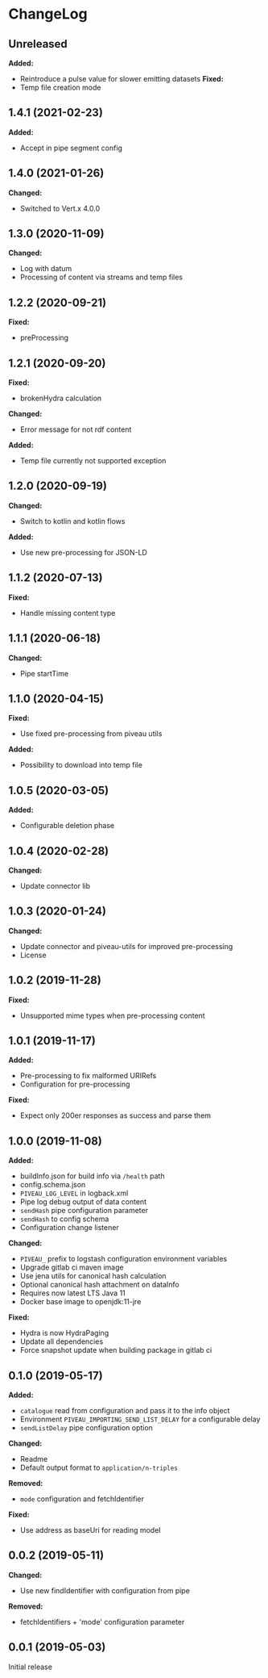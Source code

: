 # ChangeLog

## Unreleased

**Added:**
* Reintroduce a pulse value for slower emitting datasets
**Fixed:**
* Temp file creation mode

## 1.4.1 (2021-02-23)

**Added:**
* Accept in pipe segment config

## 1.4.0 (2021-01-26)

**Changed:**
* Switched to Vert.x 4.0.0

## 1.3.0 (2020-11-09)

**Changed:**
* Log with datum
* Processing of content via streams and temp files

## 1.2.2 (2020-09-21)

**Fixed:**
* preProcessing

## 1.2.1 (2020-09-20)

**Fixed:**
* brokenHydra calculation

**Changed:**
* Error message for not rdf content

**Added:**
* Temp file currently not supported exception
 
## 1.2.0 (2020-09-19)

**Changed:**
* Switch to kotlin and kotlin flows

**Added:**
* Use new pre-processing for JSON-LD

## 1.1.2 (2020-07-13)

**Fixed:**
* Handle missing content type
 
## 1.1.1 (2020-06-18)

**Changed:**
* Pipe startTime

## 1.1.0 (2020-04-15)

**Fixed:**
* Use fixed pre-processing from piveau utils

**Added:**
* Possibility to download into temp file
  
## 1.0.5 (2020-03-05)

**Added:**
* Configurable deletion phase

## 1.0.4 (2020-02-28)

**Changed:**
* Update connector lib

## 1.0.3 (2020-01-24)

**Changed:**
* Update connector and piveau-utils for improved pre-processing
* License

## 1.0.2 (2019-11-28)

**Fixed:**
* Unsupported mime types when pre-processing content

## 1.0.1 (2019-11-17)

**Added:**
* Pre-processing to fix malformed URIRefs
* Configuration for pre-processing

**Fixed:**
* Expect only 200er responses as success and parse them

## 1.0.0 (2019-11-08)

**Added:**
* buildInfo.json for build info via `/health` path
* config.schema.json
* `PIVEAU_LOG_LEVEL` in logback.xml
* Pipe log debug output of data content
* `sendHash` pipe configuration parameter
* `sendHash` to config schema
* Configuration change listener
   
**Changed:**
* `PIVEAU_` prefix to logstash configuration environment variables
* Upgrade gitlab ci maven image
* Use jena utils for canonical hash calculation
* Optional canonical hash attachment on dataInfo
* Requires now latest LTS Java 11
* Docker base image to openjdk:11-jre

**Fixed:**
* Hydra is now HydraPaging
* Update all dependencies
* Force snapshot update when building package in gitlab ci

## 0.1.0 (2019-05-17)

**Added:**
* `catalogue` read from configuration and pass it to the info object
* Environment `PIVEAU_IMPORTING_SEND_LIST_DELAY` for a configurable delay
* `sendListDelay` pipe configuration option

**Changed:**
* Readme
* Default output format to `application/n-triples`

**Removed:**
* `mode` configuration and fetchIdentifier

**Fixed:**
* Use address as baseUri for reading model

## 0.0.2 (2019-05-11)

**Changed:**
* Use new findIdentifier with configuration from pipe

**Removed:**
* fetchIdentifiers + 'mode' configuration parameter

## 0.0.1 (2019-05-03)

Initial release